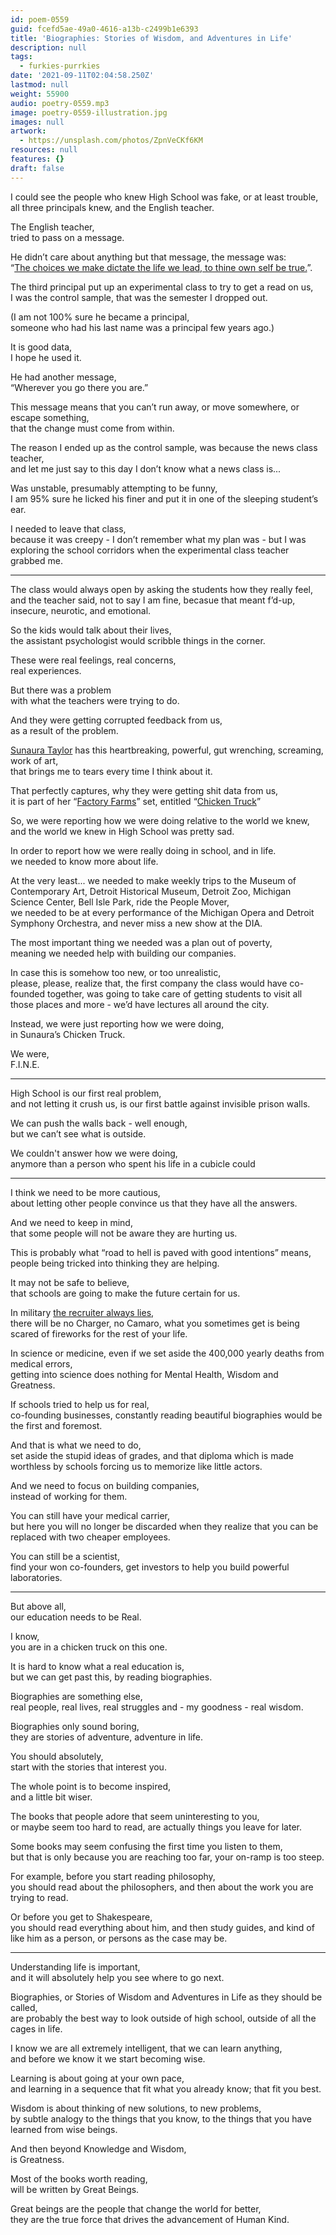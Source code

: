 ```yaml
---
id: poem-0559
guid: fcefd5ae-49a0-4616-a13b-c2499b1e6393
title: 'Biographies: Stories of Wisdom, and Adventures in Life'
description: null
tags:
  - furkies-purrkies
date: '2021-09-11T02:04:58.250Z'
lastmod: null
weight: 55900
audio: poetry-0559.mp3
image: poetry-0559-illustration.jpg
images: null
artwork:
  - https://unsplash.com/photos/ZpnVeCKf6KM
resources: null
features: {}
draft: false
---
```


I could see the people who knew High School was fake, or at least trouble,\
all three principals knew, and the English teacher.

The English teacher,\
tried to pass on a message.

He didn’t care about anything but that message, the message was:\
“[The choices we make dictate the life we lead, to thine own self be true.](https://www.youtube.com/watch?v=0o2Vc_57hSI\&t=118s)”.

The third principal put up an experimental class to try to get a read on us,\
I was the control sample, that was the semester I dropped out.

(I am not 100% sure he became a principal,\
someone who had his last name was a principal few years ago.)

It is good data,\
I hope he used it.

He had another message,\
“Wherever you go there you are.”

This message means that you can’t run away, or move somewhere, or escape something,\
that the change must come from within.

The reason I ended up as the control sample, was because the news class teacher,\
and let me just say to this day I don’t know what a news class is...

Was unstable, presumably attempting to be funny,\
I am 95% sure he licked his finer and put it in one of the sleeping student’s ear.

I needed to leave that class,\
because it was creepy - I don’t remember what my plan was - but I was exploring the school corridors when the experimental class teacher grabbed me.

---

The class would always open by asking the students how they really feel,\
and the teacher said, not to say I am fine, becasue that meant f’d-up, insecure, neurotic, and emotional.

So the kids would talk about their lives,\
the assistant psychologist would scribble things in the corner.

These were real feelings, real concerns,\
real experiences.

But there was a problem\
with what the teachers were trying to do.

And they were getting corrupted feedback from us,\
as a result of the problem.

[Sunaura Taylor](http://www.sunaurataylor.com/) has this heartbreaking, powerful, gut wrenching, screaming, work of art,\
that brings me to tears every time I think about it.

That perfectly captures, why they were getting shit data from us,\
it is part of her “[Factory Farms](http://www.sunaurataylor.com/portfolio/Factory%20Farms)” set, entitled “[Chicken Truck](http://www.sunaurataylor.com/portfolio/Factory%20Farms/details/Chicken%20Truck)”

So, we were reporting how we were doing relative to the world we knew,\
and the world we knew in High School was pretty sad.

In order to report how we were really doing in school, and in life.\
we needed to know more about life.

At the very least... we needed to make weekly trips to the Museum of Contemporary Art, Detroit Historical Museum, Detroit Zoo, Michigan Science Center, Bell Isle Park, ride the People Mover,\
we needed to be at every performance of the Michigan Opera and Detroit Symphony Orchestra, and never miss a new show at the DIA.

The most important thing we needed was a plan out of poverty,\
meaning we needed help with building our companies.

In case this is somehow too new, or too unrealistic,\
please, please, realize that, the first company the class would have co-founded together, was going to take care of getting students to visit all those places and more - we’d have lectures all around the city.

Instead, we were just reporting how we were doing,\
in Sunaura’s Chicken Truck.

We were,\
F.I.N.E.

---

High School is our first real problem,\
and not letting it crush us, is our first battle against invisible prison walls.

We can push the walls back - well enough,\
but we can’t see what is outside.

We couldn't answer how we were doing,\
anymore than a person who spent his life in a cubicle could

---

I think we need to be more cautious,\
about letting other people convince us that they have all the answers.

And we need to keep in mind,\
that some people will not be aware they are hurting us.

This is probably what “road to hell is paved with good intentions” means,\
people being tricked into thinking they are helping.

It may not be safe to believe,\
that schools are going to make the future certain for us.

In military [the recruiter always lies](https://www.youtube.com/watch?v=xkSh4JCUXro),\
there will be no Charger, no Camaro, what you sometimes get is being scared of fireworks for the rest of your life.

In science or medicine, even if we set aside the 400,000 yearly deaths from medical errors,\
getting into science does nothing for Mental Health, Wisdom and Greatness.

If schools tried to help us for real,\
co-founding businesses, constantly reading beautiful biographies would be the first and foremost.

And that is what we need to do,\
set aside the stupid ideas of grades, and that diploma which is made worthless by schools forcing us to memorize like little actors.

And we need to focus on building companies,\
instead of working for them.

You can still have your medical carrier,\
but here you will no longer be discarded when they realize that you can be replaced with two cheaper employees.

You can still be a scientist,\
find your won co-founders, get investors to help you build powerful laboratories.

---

But above all,\
our education needs to be Real.

I know,\
you are in a chicken truck on this one.

It is hard to know what a real education is,\
but we can get past this, by reading biographies.

Biographies are something else,\
real people, real lives, real struggles and - my goodness - real wisdom.

Biographies only sound boring,\
they are stories of adventure, adventure in life.

You should absolutely,\
start with the stories that interest you.

The whole point is to become inspired,\
and a little bit wiser.

The books that people adore that seem uninteresting to you,\
or maybe seem too hard to read, are actually things you leave for later.

Some books may seem confusing the first time you listen to them,\
but that is only because you are reaching too far, your on-ramp is too steep.

For example, before you start reading philosophy,\
you should read about the philosophers, and then about the work you are trying to read.

Or before you get to Shakespeare,\
you should read everything about him, and then study guides, and kind of like him as a person, or persons as the case may be.

---

Understanding life is important,\
and it will absolutely help you see where to go next.

Biographies, or Stories of Wisdom and Adventures in Life as they should be called,\
are probably the best way to look outside of high school, outside of all the cages in life.

I know we are all extremely intelligent, that we can learn anything,\
and before we know it we start becoming wise.

Learning is about going at your own pace,\
and learning in a sequence that fit what you already know; that fit you best.

Wisdom is about thinking of new solutions, to new problems,\
by subtle analogy to the things that you know, to the things that you have learned from wise beings.

And then beyond Knowledge and Wisdom,\
is Greatness.

Most of the books worth reading,\
will be written by Great Beings.

Great beings are the people that change the world for better,\
they are the true force that drives the advancement of Human Kind.
